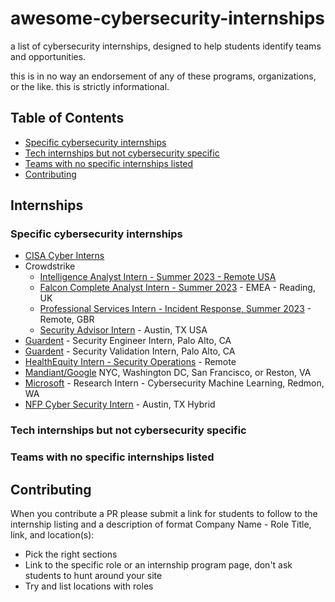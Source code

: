# awesome-cybersecurity-internships

a list of cybersecurity internships, designed to help students identify teams and opportunities.

this is in no way an endorsement of any of these programs, organizations, or the like. this is strictly informational.

## Table of Contents

* [Specific cybersecurity internships](#specific-cybersecurity-internships)
* [Tech internships but not cybersecurity specific](#tech-internships-but-not-cybersecurity-specific)
* [Teams with no specific internships listed](#teams-with-no-specific-internships-listed)
* [Contributing](#contributing)

## Internships

### Specific cybersecurity internships

* [CISA Cyber Interns](https://www.cisa.gov/cyber-interns)
* Crowdstrike
  * [Intelligence Analyst Intern - Summer 2023 - Remote USA](https://crowdstrike.wd5.myworkdayjobs.com/en-US/crowdstrikecareers/job/USA---Remote/Intelligence-Analyst-Intern---Summer-2023--Remote---USA-_R12053?q=internship)
  * [Falcon Complete Analyst Intern - Summer 2023](https://crowdstrike.wd5.myworkdayjobs.com/en-US/crowdstrikecareers/job/United-Kingdom---Reading/Falcon-Complete-Analyst-Intern---Summer-2023----EMEA---Reading--UK-_R10911?q=internship) - EMEA - Reading, UK
  * [Professional Services Intern - Incident Response, Summer 2023](https://crowdstrike.wd5.myworkdayjobs.com/en-US/crowdstrikecareers/job/United-Kingdom---Remote/Professional-Services-Intern---Incident-Response--Summer-2023--Remote--GBR-_R11663?q=internship) - Remote, GBR
  * [Security Advisor Intern](https://crowdstrike.wd5.myworkdayjobs.com/en-US/crowdstrikecareers/job/USA---San-Antonio-TX/Security-Advisor-Intern_R11651?q=internship) - Austin, TX USA
* [Guardent](https://www.smartrecruiters.com/GuardantHealth/743999888104445-security-engineer-intern)  - Security Engineer Intern, Palo Alto, CA
* [Guardent](https://www.smartrecruiters.com/GuardantHealth/743999888104395-security-validation-intern)  - Security Validation Intern, Palo Alto, CA
* [HealthEquity Intern - Security Operations](https://careers-healthequity.icims.com/jobs/5218/intern---security-operations/job?mobile=false&width=995&height=500&bga=true&needsRedirect=false&jan1offset=-300&jun1offset=-240) - Remote
* [Mandiant/Google](https://careers.google.com/jobs/results/110830639655068358-security-consultant-intern-summer-2023/) NYC, Washington DC, San Francisco, or Reston, VA
* [Microsoft](https://microsoft.talentify.io/job/research-intern-cybersecurity-machine-learning-redmond-washington-microsoft-1496779) - Research Intern - Cybersecurity Machine Learning, Redmon, WA
* [NFP Cyber Security Intern](https://www.linkedin.com/jobs/view/3443446856/) - Austin, TX Hybrid

### Tech internships but not cybersecurity specific

### Teams with no specific internships listed

## Contributing

When you contribute a PR please submit a link for students to follow to the internship listing and a description of format Company Name - Role Title, link, and location(s):

* Pick the right sections
* Link to the specific role or an internship program page, don't ask students to hunt around your site
* Try and list locations with roles
